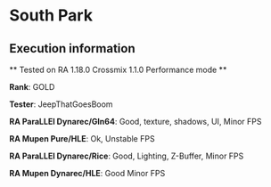# South Park 

## Execution information


** Tested on RA 1.18.0 Crossmix 1.1.0 Performance mode **


**Rank**: GOLD


**Tester**: JeepThatGoesBoom



**RA ParaLLEl Dynarec/Gln64**: Good, texture, shadows, UI, Minor FPS


**RA Mupen Pure/HLE**: Ok, Unstable FPS


**RA ParaLLEl Dynarec/Rice**: Good, Lighting, Z-Buffer, Minor FPS


**RA Mupen Dynarec/HLE**: Good Minor FPS